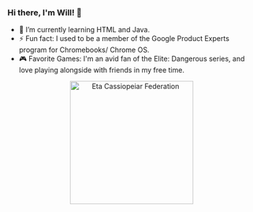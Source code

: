 ### Hi there, I'm Will! 👋

- 🌱 I’m currently learning HTML and Java.
- ⚡ Fun fact: I used to be a member of the Google Product Experts program for Chromebooks/ Chrome OS.
- 🎮 Favorite Games: I'm an avid fan of the Elite: Dangerous series, and love playing alongside with friends in my free time.
<p align=center><img src="https://user-images.githubusercontent.com/41498073/151676205-53c1eb74-8089-4985-8703-b5bd676b79cb.png" alt="Eta Cassiopeiar Federation" width="250"/></P>
